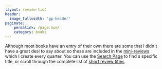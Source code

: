 ```yaml
---
layout: review-list
header:
  image_fullwidth: "gp-header"
paginate:
    permalink: /page:num/
    category: books
---
```


Although most books have an entry of their own there are some that I didn't have a great deal to say
about so these are included in the [mini-reviews](/reviews/shorts/) which I create every quarter. You can
use the [Search Page](/search/) to find a specific title, or scroll through the complete list of
[short review titles](/reviews/shorts/titles/).
